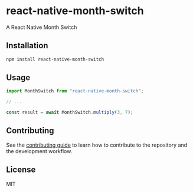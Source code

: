 # react-native-month-switch

A React Native Month Switch

## Installation

```sh
npm install react-native-month-switch
```

## Usage

```js
import MonthSwitch from "react-native-month-switch";

// ...

const result = await MonthSwitch.multiply(3, 7);
```

## Contributing

See the [contributing guide](CONTRIBUTING.md) to learn how to contribute to the repository and the development workflow.

## License

MIT

